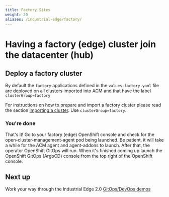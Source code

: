 ```yaml
---
title: Factory Sites
weight: 20
aliases: /industrial-edge/factory/
---
```


# Having a factory (edge) cluster join the datacenter (hub)

## Deploy a factory cluster

By default the `factory` applications defined in the `values-factory.yaml` file
are deployed on all clusters imported into ACM and that have the label
`clusterGroup=factory`

For instructions on how to prepare and import a factory cluster please read the
section [importing a cluster](/learn/importing-a-cluster). Use
`clusterGroup=factory`.

### You're done

That's it! Go to your factory (edge) OpenShift console and check for the
open-cluster-management-agent pod being launched. Be patient, it will take a
while for the ACM agent and agent-addons to launch. After that, the operator
OpenShift GitOps will run. When it's finished coming up launch the
OpenShift GitOps (ArgoCD) console from the top right of the OpenShift
console.

## Next up

Work your way through the Industrial Edge 2.0 [GitOps/DevOps demos](/industrial-edge/application)
